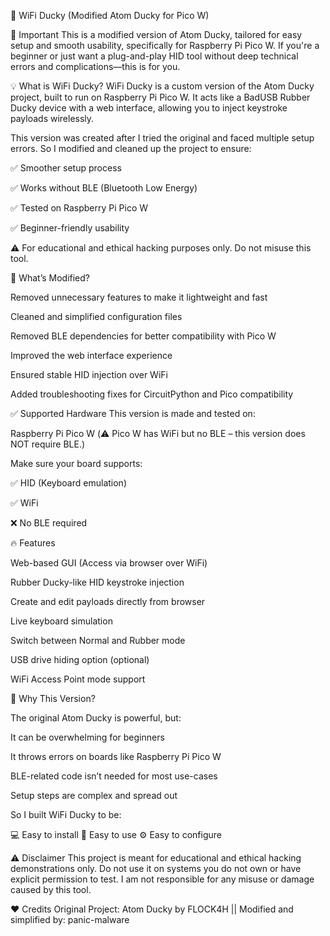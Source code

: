 🦆 WiFi Ducky (Modified Atom Ducky for Pico W)

🚨 Important This is a modified version of Atom Ducky, tailored for easy setup and smooth usability, specifically for Raspberry Pi Pico W. If you're a beginner or just want a plug-and-play HID tool without deep technical errors and complications—this is for you.

💡 What is WiFi Ducky? WiFi Ducky is a custom version of the Atom Ducky project, built to run on Raspberry Pi Pico W. It acts like a BadUSB Rubber Ducky device with a web interface, allowing you to inject keystroke payloads wirelessly.

This version was created after I tried the original and faced multiple setup errors. So I modified and cleaned up the project to ensure:

✅ Smoother setup process

✅ Works without BLE (Bluetooth Low Energy)

✅ Tested on Raspberry Pi Pico W

✅ Beginner-friendly usability

⚠️ For educational and ethical hacking purposes only. Do not misuse this tool.

📌 What’s Modified?

Removed unnecessary features to make it lightweight and fast

Cleaned and simplified configuration files

Removed BLE dependencies for better compatibility with Pico W

Improved the web interface experience

Ensured stable HID injection over WiFi

Added troubleshooting fixes for CircuitPython and Pico compatibility

✅ Supported Hardware This version is made and tested on:

Raspberry Pi Pico W (⚠️ Pico W has WiFi but no BLE – this version does NOT require BLE.)

Make sure your board supports:

✅ HID (Keyboard emulation)

✅ WiFi

❌ No BLE required

🔥 Features

Web-based GUI (Access via browser over WiFi)

Rubber Ducky-like HID keystroke injection

Create and edit payloads directly from browser

Live keyboard simulation

Switch between Normal and Rubber mode

USB drive hiding option (optional)

WiFi Access Point mode support

🧠 Why This Version?

The original Atom Ducky is powerful, but:

It can be overwhelming for beginners

It throws errors on boards like Raspberry Pi Pico W

BLE-related code isn’t needed for most use-cases

Setup steps are complex and spread out

So I built WiFi Ducky to be:

💻 Easy to install 📱 Easy to use ⚙️ Easy to configure

⚠️ Disclaimer This project is meant for educational and ethical hacking demonstrations only. Do not use it on systems you do not own or have explicit permission to test. I am not responsible for any misuse or damage caused by this tool.

❤️ Credits Original Project: Atom Ducky by FLOCK4H || Modified and simplified by: panic-malware
